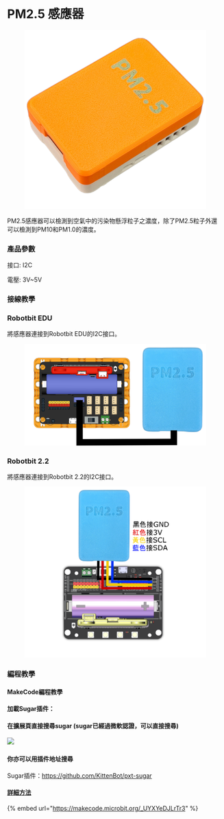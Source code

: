 # PM2.5 感應器

<figure><img src="../.gitbook/assets/pmsensor_ver2.png" alt=""><figcaption></figcaption></figure>

PM2.5感應器可以檢測到空氣中的污染物懸浮粒子之濃度，除了PM2.5粒子外還可以檢測到PM10和PM1.0的濃度。

### 產品參數

接口: I2C

電壓: 3V\~5V

### 接線教學

### Robotbit EDU

將感應器連接到Robotbit EDU的I2C接口。

<figure><img src="../.gitbook/assets/pmsensor_edu.png" alt=""><figcaption></figcaption></figure>

### Robotbit 2.2

將感應器連接到Robotbit 2.2的I2C接口。

<figure><img src="../.gitbook/assets/pmsensor_2.2.png" alt=""><figcaption></figcaption></figure>



### 編程教學

#### MakeCode編程教學

#### 加載Sugar插件：

#### 在擴展頁直接搜尋sugar (sugar已經過微軟認證，可以直接搜尋)

![](https://kittenbothk.readthedocs.io/en/latest/_images/sugar_search.gif)

#### 你亦可以用插件地址搜尋

Sugar插件：https://github.com/KittenBot/pxt-sugar

#### [詳細方法](../programmingplatforms/makecode/kittenbotandmakecode.md)

{% embed url="https://makecode.microbit.org/_UYXYeDJLrTr3" %}
